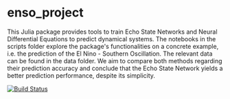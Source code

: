 # enso_project

This Julia package provides tools to train Echo State Networks and Neural Differential Equations to predict dynamical systems. The notebooks in the scripts folder explore the package's functionalities on a concrete example, i.e. the prediction of the El Nino - Southern Oscillation. The relevant data can be found in the data folder. We aim to compare both methods regarding their prediction accuracy and conclude that the Echo State Network yields a better prediction performance, despite its simplicity.

[![Build Status](https://github.com/lisab00/enso_project.jl/actions/workflows/CI.yml/badge.svg?branch=main)](https://github.com/lisab00/enso_project.jl/actions/workflows/CI.yml?query=branch%3Amain)
